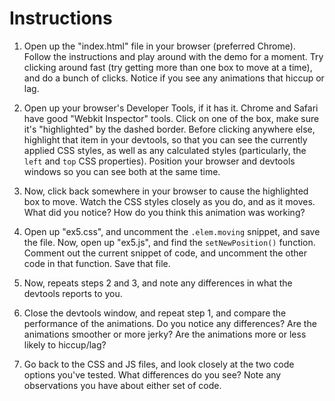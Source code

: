 # Instructions

1. Open up the "index.html" file in your browser (preferred Chrome). Follow the instructions and play around with the demo for a moment. Try clicking around fast (try getting more than one box to move at a time), and do a bunch of clicks. Notice if you see any animations that hiccup or lag.

2. Open up your browser's Developer Tools, if it has it. Chrome and Safari have good "Webkit Inspector" tools. Click on one of the box, make sure it's "highlighted" by the dashed border. Before clicking anywhere else, highlight that item in your devtools, so that you can see the currently applied CSS styles, as well as any calculated styles (particularly, the `left` and `top` CSS properties). Position your browser and devtools windows so you can see both at the same time.

3. Now, click back somewhere in your browser to cause the highlighted box to move. Watch the CSS styles closely as you do, and as it moves. What did you notice? How do you think this animation was working?

4. Open up "ex5.css", and uncomment the `.elem.moving` snippet, and save the file. Now, open up "ex5.js", and find the `setNewPosition()` function. Comment out the current snippet of code, and uncomment the other code in that function. Save that file.

5. Now, repeats steps 2 and 3, and note any differences in what the devtools reports to you.

6. Close the devtools window, and repeat step 1, and compare the performance of the animations. Do you notice any differences? Are the animations smoother or more jerky? Are the animations more or less likely to hiccup/lag?

7. Go back to the CSS and JS files, and look closely at the two code options you've tested. What differences do you see? Note any observations you have about either set of code.
